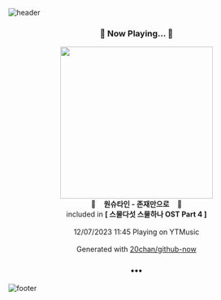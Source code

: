![header](https://capsule-render.vercel.app/api?type=wave&height=170&section=header&fontColor=090707&fontAlignX=45&fontAlignY=65&fontSize=100)

<h3 align="center">🎵 Now Playing... 🎵</h3>
<p align="center">
  <a href="https://music.youtube.com/watch?v=vbMJf5NIxtU">
    <img width="300" src="https://lh3.googleusercontent.com/dGtng2X9vjJCrrGOlc2Iouiw1c8XTNBpTjJ1KKUgo2Ic6qxHK0QLhjxBuCQp4FDA6H3qS93wqEmIyJrP">
  </a>
  <br>
  🎵&nbsp&nbsp&nbsp <b>원슈타인 - 존재만으로</b> &nbsp&nbsp&nbsp🎵
  <br>
  included in <b>[ 스물다섯 스물하나 OST Part 4 ]</b>
  
  <br />
  <br />
  12/07/2023 11:45 Playing on YTMusic
  <br />
  <br />
  Generated with <a href="https://github.com/20chan/github-now">20chan/github-now</a>
</p>

<h3 align="center">•••</h3>

![footer](https://capsule-render.vercel.app/api?type=wave&height=150&section=footer)
